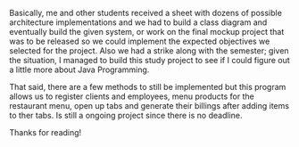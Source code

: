Basically, me and other students received a sheet with dozens of possible architecture implementations and we had to build a class diagram and eventually build the given system,
or work on the final mockup project that was to be released so we could implement the expected objectives we selected for the project. Also we had a strike along with the semester; given the situation,
I managed to build this study project to see if I could figure out a little more about Java Programming.

That said, there are a few methods to still be implemented but this program allows us to register clients and employees, menu products for the restaurant menu, open up tabs and generate their billings after adding items to ther tabs.
Is still a ongoing project since there is no deadline.

Thanks for reading!

